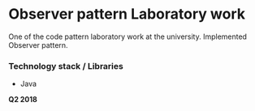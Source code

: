 # Observer pattern Laboratory work

One of the code pattern laboratory work at the university. Implemented Observer pattern.

### Technology stack / Libraries
  - Java

**Q2 2018**
